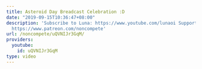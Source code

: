 ```yaml
---
title: Asteroid Day Breadcast Celebration :D
date: "2019-09-15T10:36:47+08:00"
description: 'Subscribe to Luna: https://www.youtube.com/lunaoi Support Non-Compete:
  https://www.patreon.com/noncompete'
url: /noncompete/uQVNIJr3GqM/
providers:
  youtube:
    id: uQVNIJr3GqM
type: video
---
```


